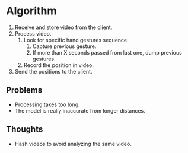 # Algorithm

1. Receive and store video from the client.
2. Process video.
   1. Look for specific hand gestures sequence.
      1. Capture previous gesture.
      2. If more than X seconds passed from last one, dump previous gestures.
   2. Record the position in video.
3. Send the positions to the client.

## Problems

- Processing takes too long.
- The model is really inaccurate from longer distances.

## Thoughts

- Hash videos to avoid analyzing the same video.
